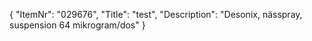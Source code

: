 {
  "ItemNr": "029676",
  "Title": "test",
  "Description": "Desonix, nässpray, suspension 64 mikrogram/dos"
}